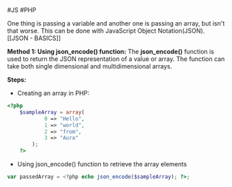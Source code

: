 #JS #PHP 

One thing is passing a variable and another one is passing an array, but isn't that worse. 
This can be done with JavaScript Object Notation(JSON).[[JSON - BASICS]]

**Method 1: Using json_encode() function:** The **json_encode()** function is used to return the JSON representation of a value or array. The function can take both single dimensional and multidimensional arrays.

**Steps:**

- Creating an array in PHP:
```PHP
<?php
    $sampleArray = array(
            0 => "Hello", 
            1 => "world", 
            2 => "from", 
            3 => "Aura"
        );
    ?>
```

- Using json_encode() function to retrieve the array elements

```PHP
var passedArray = <?php echo json_encode($sampleArray); ?>;
```
